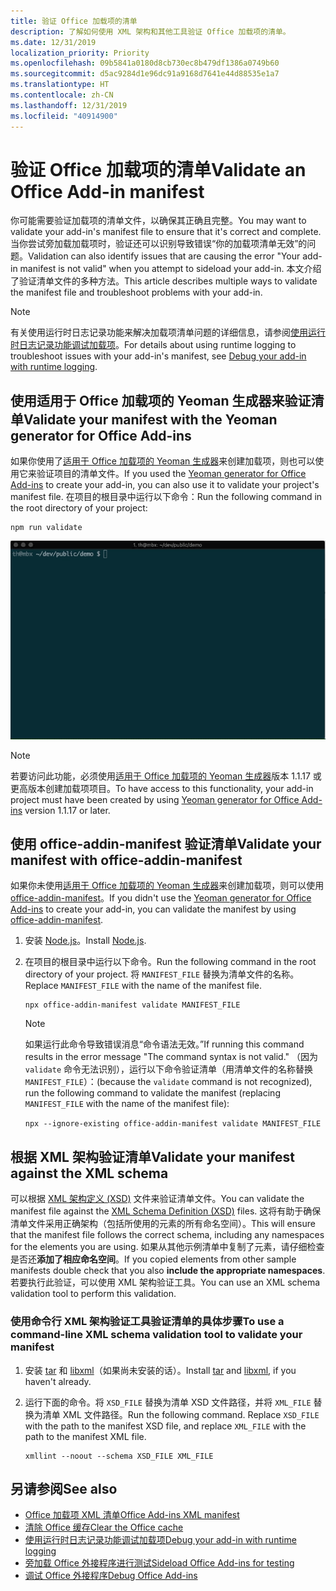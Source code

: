 ```yaml
---
title: 验证 Office 加载项的清单
description: 了解如何使用 XML 架构和其他工具验证 Office 加载项的清单。
ms.date: 12/31/2019
localization_priority: Priority
ms.openlocfilehash: 09b5841a0180d8cb730ec8b479df1386a0749b60
ms.sourcegitcommit: d5ac9284d1e96dc91a9168d7641e44d88535e1a7
ms.translationtype: HT
ms.contentlocale: zh-CN
ms.lasthandoff: 12/31/2019
ms.locfileid: "40914900"
---
```

# <a name="validate-an-office-add-ins-manifest"></a><span data-ttu-id="9c2a8-103">验证 Office 加载项的清单</span><span class="sxs-lookup"><span data-stu-id="9c2a8-103">Validate an Office Add-in manifest</span></span>

<span data-ttu-id="9c2a8-104">你可能需要验证加载项的清单文件，以确保其正确且完整。</span><span class="sxs-lookup"><span data-stu-id="9c2a8-104">You may want to validate your add-in's manifest file to ensure that it's correct and complete.</span></span> <span data-ttu-id="9c2a8-105">当你尝试旁加载加载项时，验证还可以识别导致错误“你的加载项清单无效”的问题。</span><span class="sxs-lookup"><span data-stu-id="9c2a8-105">Validation can also identify issues that are causing the error "Your add-in manifest is not valid" when you attempt to sideload your add-in.</span></span> <span data-ttu-id="9c2a8-106">本文介绍了验证清单文件的多种方法。</span><span class="sxs-lookup"><span data-stu-id="9c2a8-106">This article describes multiple ways to validate the manifest file and troubleshoot problems with your add-in.</span></span>

> [!NOTE]
> <span data-ttu-id="9c2a8-107">有关使用运行时日志记录功能来解决加载项清单问题的详细信息，请参阅[使用运行时日志记录功能调试加载项](runtime-logging.md)。</span><span class="sxs-lookup"><span data-stu-id="9c2a8-107">For details about using runtime logging to troubleshoot issues with your add-in's manifest, see [Debug your add-in with runtime logging](runtime-logging.md).</span></span>

## <a name="validate-your-manifest-with-the-yeoman-generator-for-office-add-ins"></a><span data-ttu-id="9c2a8-108">使用适用于 Office 加载项的 Yeoman 生成器来验证清单</span><span class="sxs-lookup"><span data-stu-id="9c2a8-108">Validate your manifest with the Yeoman generator for Office Add-ins</span></span>

<span data-ttu-id="9c2a8-109">如果你使用了[适用于 Office 加载项的 Yeoman 生成器](https://www.npmjs.com/package/generator-office)来创建加载项，则也可以使用它来验证项目的清单文件。</span><span class="sxs-lookup"><span data-stu-id="9c2a8-109">If you used the [Yeoman generator for Office Add-ins](https://www.npmjs.com/package/generator-office) to create your add-in, you can also use it to validate your project's manifest file.</span></span> <span data-ttu-id="9c2a8-110">在项目的根目录中运行以下命令：</span><span class="sxs-lookup"><span data-stu-id="9c2a8-110">Run the following command in the root directory of your project:</span></span>

```command&nbsp;line
npm run validate
```

![动画 gif 显示 Yo Office 验证程序（在命令行处运行并生成显示“验证已通过”的结果）。](../images/yo-office-validator.gif)

> [!NOTE]
> <span data-ttu-id="9c2a8-112">若要访问此功能，必须使用[适用于 Office 加载项的 Yeoman 生成器](https://www.npmjs.com/package/generator-office)版本 1.1.17 或更高版本创建加载项项目。</span><span class="sxs-lookup"><span data-stu-id="9c2a8-112">To have access to this functionality, your add-in project must have been created by using [Yeoman generator for Office Add-ins](https://www.npmjs.com/package/generator-office) version 1.1.17 or later.</span></span>

## <a name="validate-your-manifest-with-office-addin-manifest"></a><span data-ttu-id="9c2a8-113">使用 office-addin-manifest 验证清单</span><span class="sxs-lookup"><span data-stu-id="9c2a8-113">Validate your manifest with office-addin-manifest</span></span>

<span data-ttu-id="9c2a8-114">如果你未使用[适用于 Office 加载项的 Yeoman 生成器](https://www.npmjs.com/package/generator-office)来创建加载项，则可以使用 [office-addin-manifest](https://www.npmjs.com/package/office-addin-manifest)。</span><span class="sxs-lookup"><span data-stu-id="9c2a8-114">If you didn't use the [Yeoman generator for Office Add-ins](https://www.npmjs.com/package/generator-office) to create your add-in, you can validate the manifest by using [office-addin-manifest](https://www.npmjs.com/package/office-addin-manifest).</span></span>

1. <span data-ttu-id="9c2a8-115">安装 [Node.js](https://nodejs.org/download/)。</span><span class="sxs-lookup"><span data-stu-id="9c2a8-115">Install [Node.js](https://nodejs.org/download/).</span></span>

2. <span data-ttu-id="9c2a8-116">在项目的根目录中运行以下命令。</span><span class="sxs-lookup"><span data-stu-id="9c2a8-116">Run the following command in the root directory of your project.</span></span> <span data-ttu-id="9c2a8-117">将 `MANIFEST_FILE` 替换为清单文件的名称。</span><span class="sxs-lookup"><span data-stu-id="9c2a8-117">Replace `MANIFEST_FILE` with the name of the manifest file.</span></span>

    ```command&nbsp;line
    npx office-addin-manifest validate MANIFEST_FILE
    ```

    > [!NOTE]
    > <span data-ttu-id="9c2a8-118">如果运行此命令导致错误消息“命令语法无效。”</span><span class="sxs-lookup"><span data-stu-id="9c2a8-118">If running this command results in the error message "The command syntax is not valid."</span></span> <span data-ttu-id="9c2a8-119">（因为 `validate` 命令无法识别），运行以下命令验证清单（用清单文件的名称替换 `MANIFEST_FILE`）：</span><span class="sxs-lookup"><span data-stu-id="9c2a8-119">(because the `validate` command is not recognized), run the following command to validate the manifest (replacing `MANIFEST_FILE` with the name of the manifest file):</span></span> 
    > 
    > `npx --ignore-existing office-addin-manifest validate MANIFEST_FILE`

## <a name="validate-your-manifest-against-the-xml-schema"></a><span data-ttu-id="9c2a8-120">根据 XML 架构验证清单</span><span class="sxs-lookup"><span data-stu-id="9c2a8-120">Validate your manifest against the XML schema</span></span>

<span data-ttu-id="9c2a8-121">可以根据 [XML 架构定义 (XSD)](https://github.com/OfficeDev/office-js-docs-pr/tree/master/docs/overview/schemas) 文件来验证清单文件。</span><span class="sxs-lookup"><span data-stu-id="9c2a8-121">You can validate the manifest file against the [XML Schema Definition (XSD)](https://github.com/OfficeDev/office-js-docs-pr/tree/master/docs/overview/schemas) files.</span></span> <span data-ttu-id="9c2a8-122">这将有助于确保清单文件采用正确架构（包括所使用的元素的所有命名空间）。</span><span class="sxs-lookup"><span data-stu-id="9c2a8-122">This will ensure that the manifest file follows the correct schema, including any namespaces for the elements you are using.</span></span> <span data-ttu-id="9c2a8-123">如果从其他示例清单中复制了元素，请仔细检查是否还**添加了相应命名空间**。</span><span class="sxs-lookup"><span data-stu-id="9c2a8-123">If you copied elements from other sample manifests double check that you also **include the appropriate namespaces**.</span></span> <span data-ttu-id="9c2a8-124">若要执行此验证，可以使用 XML 架构验证工具。</span><span class="sxs-lookup"><span data-stu-id="9c2a8-124">You can use an XML schema validation tool to perform this validation.</span></span>

### <a name="to-use-a-command-line-xml-schema-validation-tool-to-validate-your-manifest"></a><span data-ttu-id="9c2a8-125">使用命令行 XML 架构验证工具验证清单的具体步骤</span><span class="sxs-lookup"><span data-stu-id="9c2a8-125">To use a command-line XML schema validation tool to validate your manifest</span></span>

1. <span data-ttu-id="9c2a8-126">安装 [tar](https://www.gnu.org/software/tar/) 和 [libxml](http://xmlsoft.org/FAQ.html)（如果尚未安装的话）。</span><span class="sxs-lookup"><span data-stu-id="9c2a8-126">Install [tar](https://www.gnu.org/software/tar/) and [libxml](http://xmlsoft.org/FAQ.html), if you haven't already.</span></span>

2. <span data-ttu-id="9c2a8-p106">运行下面的命令。将 `XSD_FILE` 替换为清单 XSD 文件路径，并将 `XML_FILE` 替换为清单 XML 文件路径。</span><span class="sxs-lookup"><span data-stu-id="9c2a8-p106">Run the following command. Replace `XSD_FILE` with the path to the manifest XSD file, and replace `XML_FILE` with the path to the manifest XML file.</span></span>
    
    ```command&nbsp;line
    xmllint --noout --schema XSD_FILE XML_FILE
    ```

## <a name="see-also"></a><span data-ttu-id="9c2a8-129">另请参阅</span><span class="sxs-lookup"><span data-stu-id="9c2a8-129">See also</span></span>

- [<span data-ttu-id="9c2a8-130">Office 加载项 XML 清单</span><span class="sxs-lookup"><span data-stu-id="9c2a8-130">Office Add-ins XML manifest</span></span>](../develop/add-in-manifests.md)
- [<span data-ttu-id="9c2a8-131">清除 Office 缓存</span><span class="sxs-lookup"><span data-stu-id="9c2a8-131">Clear the Office cache</span></span>](clear-cache.md)
- [<span data-ttu-id="9c2a8-132">使用运行时日志记录功能调试加载项</span><span class="sxs-lookup"><span data-stu-id="9c2a8-132">Debug your add-in with runtime logging</span></span>](runtime-logging.md)
- [<span data-ttu-id="9c2a8-133">旁加载 Office 外接程序进行测试</span><span class="sxs-lookup"><span data-stu-id="9c2a8-133">Sideload Office Add-ins for testing</span></span>](sideload-office-add-ins-for-testing.md)
- [<span data-ttu-id="9c2a8-134">调试 Office 外接程序</span><span class="sxs-lookup"><span data-stu-id="9c2a8-134">Debug Office Add-ins</span></span>](debug-add-ins-using-f12-developer-tools-on-windows-10.md)